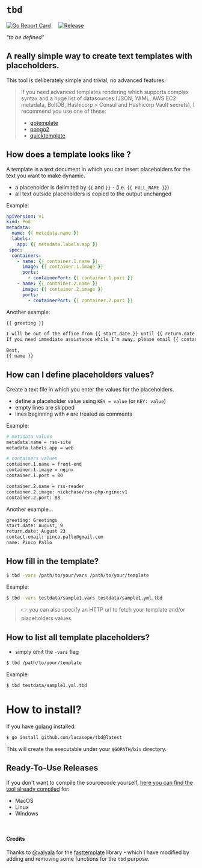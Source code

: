 # `tbd`

[![Go Report Card](https://goreportcard.com/badge/github.com/lucasepe/tbd?style=flat-square)](https://goreportcard.com/report/github.com/lucasepe/tbd) &nbsp;&nbsp;&nbsp; [![Release](https://img.shields.io/github/release/lucasepe/tbd.svg?style=flat-square)](https://github.com/lucasepe/tbd/releases/latest)


_"to be defined"_

## A really simple way to create text templates with placeholders.

This tool is deliberately simple and trivial, no advanced features. 

> If you need advanced templates rendering which supports complex syntax and a huge list of datasources (JSON, YAML,  AWS EC2 metadata, BoltDB, Hashicorp > Consul and Hashicorp Vault secrets), I recommend you use one of these:
>
> - [gotemplate](https://github.com/hairyhenderson/gomplate)
> - [pongo2](https://github.com/flosch/pongo2)
> - [quicktemplate](https://github.com/valyala/quicktemplate)

## How does a template looks like ?

A template is a text document in which you can insert placeholders for the text you want to make dynamic.

- a placeholder is delimited by `{{` and `}}` - (i.e. `{{ FULL_NAME }}`)
- all text outside placeholders is copied to the output unchanged

Example:

```yaml
apiVersion: v1
kind: Pod
metadata:
  name: {{ metadata.name }}
  labels:
    app: {{ metadata.labels.app }}
 spec:
  containers:
    - name: {{ container.1.name }}
      image: {{ container.1.image }}
      ports:
        - containerPort: {{ container.1.port }}
    - name: {{ container.2.name }}
      image: {{ container.2.image }}
      ports:
        - containerPort: {{ container.2.port }}
```

Another example:

```txt
{{ greeting }}

I will be out of the office from {{ start.date }} until {{ return.date }}. 
If you need immediate assistance while I’m away, please email {{ contact.email }}.

Best,
{{ name }}
```

## How can I define placeholders values?

Create a text file in which you enter the values for the placeholders.

- define a placeholder value using `KEY = value` (or `KEY: value`)
- empty lines are skipped
- lines beginning with `#` are treated as comments

Example:

```sh
# metadata values
metadata.name = rss-site
metadata.labels.app = web

# containers values
container.1.name = front-end
container.1.image = nginx
container.1.port = 80

container.2.name = rss-reader
container.2.image: nickchase/rss-php-nginx:v1
container.2.port: 88
```

Another example...

```sh
greeting: Greetings
start.date: August, 9 
return.date: August 23
contact.email: pinco.pallo@gmail.com
name: Pinco Pallo 
```

## How fill in the template?

```sh
$ tbd -vars /path/to/your/vars /path/to/your/template
```

Example:

```sh
$ tbd -vars testdata/sample1.vars testdata/sample1.yml.tbd
```

> 👉 you can also specify an HTTP url to fetch your template and/or placeholders values.

## How to list all template placeholders?

- simply omit the `-vars` flag

```sh
$ tbd /path/to/your/template
```

Example:

```sh
$ tbd testdata/sample1.yml.tbd
```

# How to install?

If you have [golang](https://golang.org/dl/) installed:

```sh
$ go install github.com/lucasepe/tbd@latest
```

This will create the executable under your `$GOPATH/bin` directory.

## Ready-To-Use Releases 

If you don't want to compile the sourcecode yourself, [here you can find the tool already compiled](https://github.com/lucasepe/tbd/releases/latest) for:

- MacOS
- Linux
- Windows

<br/>

#### Credits

Thanks to [@valyala](https://github.com/valyala/) for the [fasttemplate](https://github.com/valyala/fasttemplate) library - which I have modified by adding and removing some functions for the `tbd` purpose.
